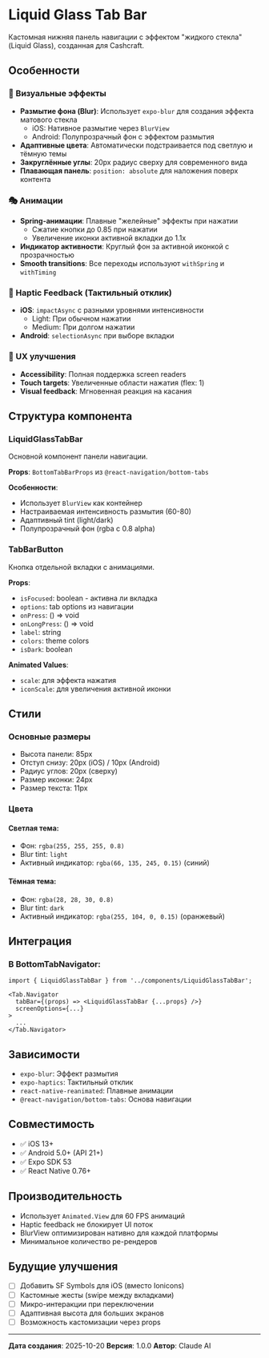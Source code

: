 # Liquid Glass Tab Bar

Кастомная нижняя панель навигации с эффектом "жидкого стекла" (Liquid Glass), созданная для Cashcraft.

## Особенности

### 🎨 Визуальные эффекты
- **Размытие фона (Blur)**: Использует `expo-blur` для создания эффекта матового стекла
  - iOS: Нативное размытие через `BlurView`
  - Android: Полупрозрачный фон с эффектом размытия
- **Адаптивные цвета**: Автоматически подстраивается под светлую и тёмную темы
- **Закруглённые углы**: 20px радиус сверху для современного вида
- **Плавающая панель**: `position: absolute` для наложения поверх контента

### 🎭 Анимации
- **Spring-анимации**: Плавные "желейные" эффекты при нажатии
  - Сжатие кнопки до 0.85 при нажатии
  - Увеличение иконки активной вкладки до 1.1x
- **Индикатор активности**: Круглый фон за активной иконкой с прозрачностью
- **Smooth transitions**: Все переходы используют `withSpring` и `withTiming`

### 📳 Haptic Feedback (Тактильный отклик)
- **iOS**: `impactAsync` с разными уровнями интенсивности
  - Light: При обычном нажатии
  - Medium: При долгом нажатии
- **Android**: `selectionAsync` при выборе вкладки

### 🎯 UX улучшения
- **Accessibility**: Полная поддержка screen readers
- **Touch targets**: Увеличенные области нажатия (flex: 1)
- **Visual feedback**: Мгновенная реакция на касания

## Структура компонента

### LiquidGlassTabBar
Основной компонент панели навигации.

**Props**: `BottomTabBarProps` из `@react-navigation/bottom-tabs`

**Особенности**:
- Использует `BlurView` как контейнер
- Настраиваемая интенсивность размытия (60-80)
- Адаптивный tint (light/dark)
- Полупрозрачный фон (rgba с 0.8 alpha)

### TabBarButton
Кнопка отдельной вкладки с анимациями.

**Props**:
- `isFocused`: boolean - активна ли вкладка
- `options`: tab options из навигации
- `onPress`: () => void
- `onLongPress`: () => void
- `label`: string
- `colors`: theme colors
- `isDark`: boolean

**Animated Values**:
- `scale`: для эффекта нажатия
- `iconScale`: для увеличения активной иконки

## Стили

### Основные размеры
- Высота панели: 85px
- Отступ снизу: 20px (iOS) / 10px (Android)
- Радиус углов: 20px (сверху)
- Размер иконки: 24px
- Размер текста: 11px

### Цвета
#### Светлая тема:
- Фон: `rgba(255, 255, 255, 0.8)`
- Blur tint: `light`
- Активный индикатор: `rgba(66, 135, 245, 0.15)` (синий)

#### Тёмная тема:
- Фон: `rgba(28, 28, 30, 0.8)`
- Blur tint: `dark`
- Активный индикатор: `rgba(255, 104, 0, 0.15)` (оранжевый)

## Интеграция

### В BottomTabNavigator:

```tsx
import { LiquidGlassTabBar } from '../components/LiquidGlassTabBar';

<Tab.Navigator
  tabBar={(props) => <LiquidGlassTabBar {...props} />}
  screenOptions={...}
>
  ...
</Tab.Navigator>
```

## Зависимости

- `expo-blur`: Эффект размытия
- `expo-haptics`: Тактильный отклик
- `react-native-reanimated`: Плавные анимации
- `@react-navigation/bottom-tabs`: Основа навигации

## Совместимость

- ✅ iOS 13+
- ✅ Android 5.0+ (API 21+)
- ✅ Expo SDK 53
- ✅ React Native 0.76+

## Производительность

- Использует `Animated.View` для 60 FPS анимаций
- Haptic feedback не блокирует UI поток
- BlurView оптимизирован нативно для каждой платформы
- Минимальное количество ре-рендеров

## Будущие улучшения

- [ ] Добавить SF Symbols для iOS (вместо Ionicons)
- [ ] Кастомные жесты (swipe между вкладками)
- [ ] Микро-интеракции при переключении
- [ ] Адаптивная высота для больших экранов
- [ ] Возможность кастомизации через props

---

**Дата создания**: 2025-10-20
**Версия**: 1.0.0
**Автор**: Claude AI
